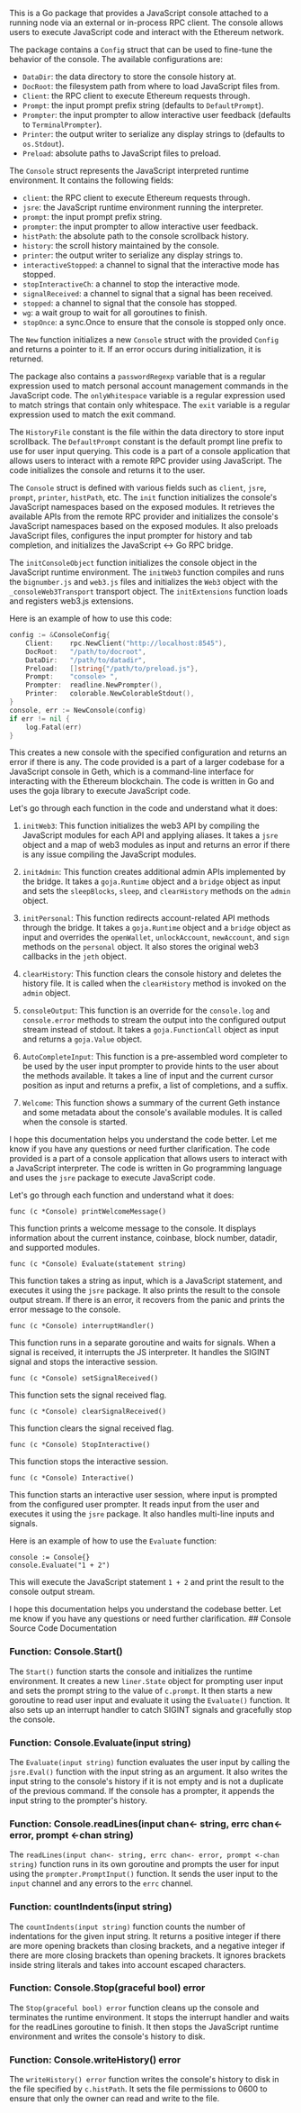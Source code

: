 This is a Go package that provides a JavaScript console attached to a running node via an external or in-process RPC client. The console allows users to execute JavaScript code and interact with the Ethereum network. 

The package contains a `Config` struct that can be used to fine-tune the behavior of the console. The available configurations are:

- `DataDir`: the data directory to store the console history at.
- `DocRoot`: the filesystem path from where to load JavaScript files from.
- `Client`: the RPC client to execute Ethereum requests through.
- `Prompt`: the input prompt prefix string (defaults to `DefaultPrompt`).
- `Prompter`: the input prompter to allow interactive user feedback (defaults to `TerminalPrompter`).
- `Printer`: the output writer to serialize any display strings to (defaults to `os.Stdout`).
- `Preload`: absolute paths to JavaScript files to preload.

The `Console` struct represents the JavaScript interpreted runtime environment. It contains the following fields:

- `client`: the RPC client to execute Ethereum requests through.
- `jsre`: the JavaScript runtime environment running the interpreter.
- `prompt`: the input prompt prefix string.
- `prompter`: the input prompter to allow interactive user feedback.
- `histPath`: the absolute path to the console scrollback history.
- `history`: the scroll history maintained by the console.
- `printer`: the output writer to serialize any display strings to.
- `interactiveStopped`: a channel to signal that the interactive mode has stopped.
- `stopInteractiveCh`: a channel to stop the interactive mode.
- `signalReceived`: a channel to signal that a signal has been received.
- `stopped`: a channel to signal that the console has stopped.
- `wg`: a wait group to wait for all goroutines to finish.
- `stopOnce`: a sync.Once to ensure that the console is stopped only once.

The `New` function initializes a new `Console` struct with the provided `Config` and returns a pointer to it. If an error occurs during initialization, it is returned.

The package also contains a `passwordRegexp` variable that is a regular expression used to match personal account management commands in the JavaScript code. The `onlyWhitespace` variable is a regular expression used to match strings that contain only whitespace. The `exit` variable is a regular expression used to match the exit command.

The `HistoryFile` constant is the file within the data directory to store input scrollback. The `DefaultPrompt` constant is the default prompt line prefix to use for user input querying. This code is a part of a console application that allows users to interact with a remote RPC provider using JavaScript. The code initializes the console and returns it to the user.

The `Console` struct is defined with various fields such as `client`, `jsre`, `prompt`, `printer`, `histPath`, etc. The `init` function initializes the console's JavaScript namespaces based on the exposed modules. It retrieves the available APIs from the remote RPC provider and initializes the console's JavaScript namespaces based on the exposed modules. It also preloads JavaScript files, configures the input prompter for history and tab completion, and initializes the JavaScript <-> Go RPC bridge.

The `initConsoleObject` function initializes the console object in the JavaScript runtime environment. The `initWeb3` function compiles and runs the `bignumber.js` and `web3.js` files and initializes the `Web3` object with the `_consoleWeb3Transport` transport object. The `initExtensions` function loads and registers web3.js extensions.

Here is an example of how to use this code:

```go
config := &ConsoleConfig{
    Client:    rpc.NewClient("http://localhost:8545"),
    DocRoot:   "/path/to/docroot",
    DataDir:   "/path/to/datadir",
    Preload:   []string{"/path/to/preload.js"},
    Prompt:    "console> ",
    Prompter:  readline.NewPrompter(),
    Printer:   colorable.NewColorableStdout(),
}
console, err := NewConsole(config)
if err != nil {
    log.Fatal(err)
}
```

This creates a new console with the specified configuration and returns an error if there is any. The code provided is a part of a larger codebase for a JavaScript console in Geth, which is a command-line interface for interacting with the Ethereum blockchain. The code is written in Go and uses the goja library to execute JavaScript code.

Let's go through each function in the code and understand what it does:

1. `initWeb3`: This function initializes the web3 API by compiling the JavaScript modules for each API and applying aliases. It takes a `jsre` object and a map of web3 modules as input and returns an error if there is any issue compiling the JavaScript modules.

2. `initAdmin`: This function creates additional admin APIs implemented by the bridge. It takes a `goja.Runtime` object and a `bridge` object as input and sets the `sleepBlocks`, `sleep`, and `clearHistory` methods on the `admin` object.

3. `initPersonal`: This function redirects account-related API methods through the bridge. It takes a `goja.Runtime` object and a `bridge` object as input and overrides the `openWallet`, `unlockAccount`, `newAccount`, and `sign` methods on the `personal` object. It also stores the original web3 callbacks in the `jeth` object.

4. `clearHistory`: This function clears the console history and deletes the history file. It is called when the `clearHistory` method is invoked on the `admin` object.

5. `consoleOutput`: This function is an override for the `console.log` and `console.error` methods to stream the output into the configured output stream instead of stdout. It takes a `goja.FunctionCall` object as input and returns a `goja.Value` object.

6. `AutoCompleteInput`: This function is a pre-assembled word completer to be used by the user input prompter to provide hints to the user about the methods available. It takes a line of input and the current cursor position as input and returns a prefix, a list of completions, and a suffix.

7. `Welcome`: This function shows a summary of the current Geth instance and some metadata about the console's available modules. It is called when the console is started.

I hope this documentation helps you understand the code better. Let me know if you have any questions or need further clarification. The code provided is a part of a console application that allows users to interact with a JavaScript interpreter. The code is written in Go programming language and uses the `jsre` package to execute JavaScript code.

Let's go through each function and understand what it does:

`func (c *Console) printWelcomeMessage()`

This function prints a welcome message to the console. It displays information about the current instance, coinbase, block number, datadir, and supported modules.

`func (c *Console) Evaluate(statement string)`

This function takes a string as input, which is a JavaScript statement, and executes it using the `jsre` package. It also prints the result to the console output stream. If there is an error, it recovers from the panic and prints the error message to the console.

`func (c *Console) interruptHandler()`

This function runs in a separate goroutine and waits for signals. When a signal is received, it interrupts the JS interpreter. It handles the SIGINT signal and stops the interactive session.

`func (c *Console) setSignalReceived()`

This function sets the signal received flag.

`func (c *Console) clearSignalReceived()`

This function clears the signal received flag.

`func (c *Console) StopInteractive()`

This function stops the interactive session.

`func (c *Console) Interactive()`

This function starts an interactive user session, where input is prompted from the configured user prompter. It reads input from the user and executes it using the `jsre` package. It also handles multi-line inputs and signals.

Here is an example of how to use the `Evaluate` function:

```
console := Console{}
console.Evaluate("1 + 2")
```

This will execute the JavaScript statement `1 + 2` and print the result to the console output stream.

I hope this documentation helps you understand the codebase better. Let me know if you have any questions or need further clarification. ## Console Source Code Documentation

### Function: Console.Start()

The `Start()` function starts the console and initializes the runtime environment. It creates a new `liner.State` object for prompting user input and sets the prompt string to the value of `c.prompt`. It then starts a new goroutine to read user input and evaluate it using the `Evaluate()` function. It also sets up an interrupt handler to catch SIGINT signals and gracefully stop the console.

### Function: Console.Evaluate(input string)

The `Evaluate(input string)` function evaluates the user input by calling the `jsre.Eval()` function with the input string as an argument. It also writes the input string to the console's history if it is not empty and is not a duplicate of the previous command. If the console has a prompter, it appends the input string to the prompter's history.

### Function: Console.readLines(input chan<- string, errc chan<- error, prompt <-chan string)

The `readLines(input chan<- string, errc chan<- error, prompt <-chan string)` function runs in its own goroutine and prompts the user for input using the `prompter.PromptInput()` function. It sends the user input to the `input` channel and any errors to the `errc` channel.

### Function: countIndents(input string)

The `countIndents(input string)` function counts the number of indentations for the given input string. It returns a positive integer if there are more opening brackets than closing brackets, and a negative integer if there are more closing brackets than opening brackets. It ignores brackets inside string literals and takes into account escaped characters.

### Function: Console.Stop(graceful bool) error

The `Stop(graceful bool) error` function cleans up the console and terminates the runtime environment. It stops the interrupt handler and waits for the readLines goroutine to finish. It then stops the JavaScript runtime environment and writes the console's history to disk.

### Function: Console.writeHistory() error

The `writeHistory() error` function writes the console's history to disk in the file specified by `c.histPath`. It sets the file permissions to 0600 to ensure that only the owner can read and write to the file.